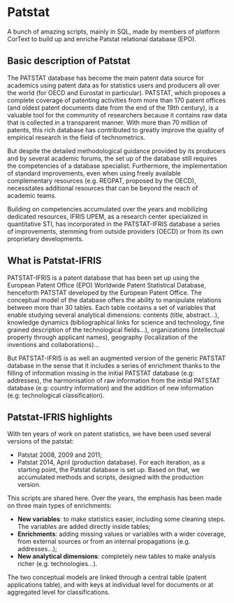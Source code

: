 # Patstat
A bunch of amazing scripts, mainly in SQL, made by members of platform CorText to build up and enriche Patstat relational database (EPO).

## Basic description of Patstat
The PATSTAT database has become the main patent data source for academics using patent data as for statistics users and producers all over the world (for OECD and Eurostat in particular). PATSTAT, which proposes a complete coverage of patenting activities from more than 170 patent offices (and oldest patent documents date from the end of the 19th century), is a valuable tool for the community of researchers because it contains raw data that is collected in a transparent manner. With more than 70 million of patents, this rich database has contributed to greatly improve the quality of empirical research in the field of technometrics. 

But despite the detailed methodological guidance provided by its producers and by several academic forums, the set up of the database still requires the competencies of a database specialist. Furthermore, the implementation of standard improvements, even when using freely available complementary resources (e.g. REGPAT, proposed by the OECD), necessitates additional resources that can be beyond the reach of academic teams.

Building on competencies accumulated over the years and mobilizing dedicated resources, IFRIS UPEM, as a research center specialized in quantitative STI, has incorporated in the PATSTAT-IFRIS database a series of improvements, stemming from outside providers (OECD) or from its own proprietary developments.

## What is Patstat-IFRIS 
PATSTAT-IFRIS is a patent database that has been set up using the European Patent Office (EPO) Worldwide Patent Statistical Database, henceforth PATSTAT developed by the European Patent Office. The conceptual model of the database offers the ability to manipulate relations between more than 30 tables. Each table contains a set of variables that enable studying several analytical dimensions: contents (title, abstract...), knowledge dynamics (bibliographical links for science and technology, fine grained description of the technological fields...), organizations (intellectual property through applicant names), geography (localization of the inventions and collaborations)...

But PATSTAT-IFRIS is as well an augmented version of the generic PATSTAT database in the sense that it includes a series of enrichment thanks to the filling of information missing in the initial PATSTAT database (e.g: addresses), the harmonisation of raw information from the initial PATSTAT database (e.g: country information) and the addition of new information (e.g: technological classification).

## Patstat-IFRIS highlights

With ten years of work on patent statistics, we have been used several versions of the patstat:
* Patstat 2008, 2009 and 2011;
* Patstat 2014, April (production database).
For each iteration, as a starting point, the Patstat database is set up. Based on that, we accumulated methods and scripts, designed with the production version.

This scripts are shared here. Over the years, the emphasis has been made on three main types of enrichments:
* **New variables**: to make statistics easier, including some cleaning steps. The variables are added directly inside tables; 
* **Enrichments**: adding missing values or variables with a wider coverage, from external sources or from an internal propagations (e.g. addresses...);
* **New analytical dimensions**: completely new tables to make analysis richer (e.g. technologies...).

The two conceptual models are linked through a central table (patent applications table), and with keys at individual level for documents or at aggregated level for classifications.